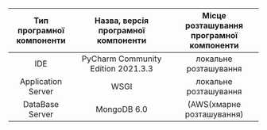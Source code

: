 |Тип програмної <br> компоненти|Назва, версія програмної <br> компоненти|Місце розташування <br> програмної компоненти|
|:-:|:-:|:-:|
IDE|PyCharm Community Edition 2021.3.3|локальне розташування|
Application Server|WSGI|локальне розташування|
DataBase Server|MongoDB 6.0|(AWS(хмарне розташування)|
